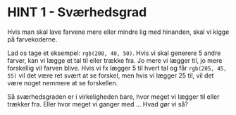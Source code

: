 # HINT 1 - Sværhedsgrad

Hvis man skal lave farvene mere eller mindre lig med hinanden, skal vi kigge på farvekoderne. 

Lad os tage et eksempel: `rgb(200, 40, 50)`. Hvis vi skal generere 5 andre farver, kan vi lægge et tal til eller trække fra. Jo mere vi lægger til, jo mere forskellig vil farven blive. Hvis vi fx lægger 5 til hvert tal og får `rgb(205, 45, 55)` vil det være ret svært at se forskel, men hvis vi lægger 25 til, vil det være noget nemmere at se forskellen. 

Så sværhedsgraden er i virkeligheden bare, hvor meget vi lægger til eller trækker fra. Eller hvor meget vi ganger med ... Hvad gør vi så? 